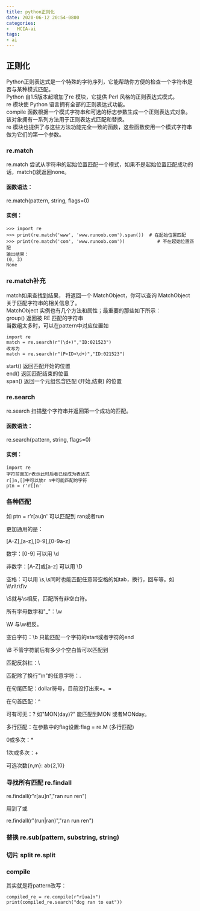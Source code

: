 ```yaml
---
title: python正则化
date: 2020-06-12 20:54-0800
categories:
-   HCIA-ai
tags:
- ai
---
```

## 正则化
Python正则表达式是一个特殊的字符序列，它能帮助你方便的检查一个字符串是否与某种模式匹配。  
Python 自1.5版本起增加了re 模块，它提供 Perl 风格的正则表达式模式。  
re 模块使 Python 语言拥有全部的正则表达式功能。  
compile 函数根据一个模式字符串和可选的标志参数生成一个正则表达式对象。该对象拥有一系列方法用于正则表达式匹配和替换。  
re 模块也提供了与这些方法功能完全一致的函数，这些函数使用一个模式字符串做为它们的第一个参数。  
### re.match
re.match 尝试从字符串的起始位置匹配一个模式，如果不是起始位置匹配成功的话，match()就返回none。  
#### 函数语法：
re.match(pattern, string, flags=0)  
#### 实例：

```
>>> import re
>>> print(re.match('www', 'www.runoob.com').span())  # 在起始位置匹配
>>> print(re.match('com', 'www.runoob.com'))        	# 不在起始位置匹配
输出结果：
(0, 3)
None

```
### re.match补充
match如果查找到结果， 将返回一个 MatchObject，你可以查询 MatchObject 关于匹配字符串的相关信息了。  
MatchObject 实例也有几个方法和属性；最重要的那些如下所示：  
group() 返回被 RE 匹配的字符串  
当数组太多时，可以在pattern中对应位置如  

```
import re 
match = re.search(r"(\d+)","ID:021523")
改写为
match = re.search(r"(P<ID>\d+)","ID:021523")
```
start() 返回匹配开始的位置  
end() 返回匹配结束的位置  
span() 返回一个元组包含匹配 (开始,结束) 的位置  

### re.search
re.search 扫描整个字符串并返回第一个成功的匹配。  
#### 函数语法：
re.search(pattern, string, flags=0)  
#### 实例：

```
import re
字符前面加r表示此时后者已经成为表达式
r[]n,[]中可以放r n中可能匹配的字符
ptn = r'r[]n'   
```
### 各种匹配
如 ptn = r'r[au]n' 可以匹配到 ran或者run  

更加通用的是：

[A-Z],[a-z],[0-9],[0-9a-z]

数字：[0-9] 可以用 \d  

非数字：[A-Z]或[a-z] 可以用 \D

空格：可以用 \s,\s同时也能匹配任意带空格的如tab，换行，回车等。如 \t\n\r\f\v

\S就与\s相反，匹配所有非空白符。

所有字母数字和"_"：\w

\W 与\w相反。

空白字符：\b 只能匹配一个字符的start或者字符的end

\B 不管字符前后有多少个空白皆可以匹配到

匹配反斜杠：\\

匹配除了换行"\n"的任意字符：.

在句尾匹配：dollar符号，目前没打出来=。= 

在句首匹配：^

可有可无：? 如"MON(day)?" 能匹配到MON 或者MONday。

多行匹配：在参数中的flag设置:flag = re.M (多行匹配)

0或多次：*

1次或多次：+

可选次数{n,m}: ab{2,10}

### 寻找所有匹配 re.findall  
re.findall(r"r[au]n","ran run ren")

用到了或

re.findall(r"(run|ran)","ran run ren")

### 替换 re.sub(pattern, substring, string)  
### 切片 split re.split  
### compile  
其实就是将pattern改写：

```
compiled_re = re.compile(r"r[ua]n")
print(compiled_re.search("dog ran to eat"))
```
